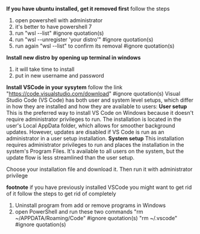 **If you have ubuntu installed, get it removed first**
follow the steps
1. open powershell with administrator 
2. it's better to have powershell 7
3. run "wsl --list" #ignore quotation(s)
4. run "wsl --unregister 'your distro'" #ignore quotation(s)
5. run again "wsl --list" to confirm its removal #ignore quotation(s)

**Install new distro by opening up terminal in windows**
1. it will take time to install
2. put in new username and password

**Install VSCode in your sysytem**
follow the link "https://code.visualstudio.com/download"  #ignore quotation(s)
Visual Studio Code (VS Code) has both user and system level setups, which differ in how they are installed and how they are available to users:
**User setup**
This is the preferred way to install VS Code on Windows because it doesn't require administrator privileges to run. The installation is located in the user's Local AppData folder, which allows for smoother background updates. However, updates are disabled if VS Code is run as an administrator in a user setup installation.
**System setup**
This installation requires administrator privileges to run and places the installation in the system's Program Files. It's available to all users on the system, but the update flow is less streamlined than the user setup. 

Choose your installation file and download it. Then run it with administrator privilege

**footnote**
if you have previously installed VSCode you might want to get rid of it
follow the steps to get rid of completely
1. Uninstall program from add or remove programs in Windows
2. open PowerShell and run these two commands
	"rm ~/APPDATA/Roaming/Code" #ignore quotation(s)
	"rm ~/.vscode" #ignore quotation(s)